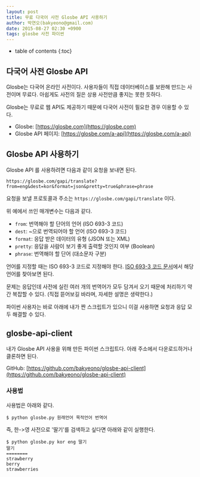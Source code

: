 ```yaml
---
layout: post
title: 무료 다국어 사전 Glosbe API 사용하기
author: 박연오(bakyeono@gmail.com)
date: 2015-08-27 02:30 +0900
tags: glosbe 사전 파이썬
---
```

* table of contents
{:toc}

## 다국어 사전 Glosbe API

Glosbe는 다국어 온라인 사전이다. 사용자들이 직접 데이터베이스를 보완해 만드는 사전이며 무료다. 아쉽게도 사전의 질은 상용 사전만큼 좋지는 못한 듯하다.

Glosbe는 무료로 웹 API도 제공하기 때문에 다국어 사전이 필요한 경우 이용할 수 있다.

* Glosbe: [https://glosbe.com](https://glosbe.com)
* Glosbe API 페이지: [https://glosbe.com/a-api](https://glosbe.com/a-api)

## Glosbe API 사용하기

Glosbe API 를 사용하려면 다음과 같이 요청을 보내면 된다.

    https://glosbe.com/gapi/translate?from=eng&dest=kor&format=json&pretty=true&phrase=phrase

요청을 보낼 프로토콜과 주소는 `https://glosbe.com/gapi/translate` 이다.

위 예에서 쓰인 매개변수는 다음과 같다.

* `from`: 번역해야 할 단어의 언어 (ISO 693-3 코드)
* `dest`: ~으로 번역되어야 할 언어 (ISO 693-3 코드)
* `format`: 응답 받은 데이터의 유형 (JSON 또는 XML)
* `pretty`: 응답을 사람이 보기 좋게 출력할 것인지 여부 (Boolean)
* `phrase`: 번역해야 할 단어 (대소문자 구분)

언어를 지정할 때는 ISO 693-3 코드로 지정해야 한다. [ISO 693-3 코드 문서](https://en.wikipedia.org/wiki/List_of_ISO_639-3_codes)에서 해당 언어를 찾아보면 된다.

문제는 응답인데 사전에 실린 여러 개의 번역어가 모두 담겨서 오기 때문에 처리하기 약간 복잡할 수 있다. (직접 뜯어보길 바라며, 자세한 설명은 생략한다.)

파이썬 사용자는 바로 아래에 내가 짠 스크립트가 있으니 이걸 사용하면 요청과 응답 모두 해결할 수 있다.

## glosbe-api-client

내가 Glosbe API 사용을 위해 만든 파이썬 스크립트다. 아래 주소에서 다운로드하거나 클론하면 된다.

GitHub: [https://github.com/bakyeono/glosbe-api-client](https://github.com/bakyeono/glosbe-api-client)

### 사용법

사용법은 아래와 같다.

    $ python glosbe.py 원래언어 목적언어 번역어

즉, 한->영 사전으로 '딸기'를 검색하고 싶다면 아래와 같이 실행한다.

    $ python glosbe.py kor eng 딸기
    딸기
    ========
    strawberry
    berry
    strawberries


